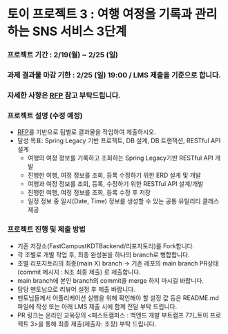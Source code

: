 # 토이 프로젝트 3 : 여행 여정을 기록과 관리하는 SNS 서비스 3단계

### 프로젝트 기간 : 2/19(월) ~ 2/25 (일)
### 과제 결과물 마감 기한 : 2/25 (일) 19:00 / LMS 제출을 기준으로 합니다.
### 자세한 사항은 [RFP](링크수정예정) 참고 부탁드립니다.

### 프로젝트 설명 (수정 예정)
- [RFP](링크수정예정)를 기반으로 팀별로 결과물을 작업하여 제출하시오. 
- 달성 목표: Spring Legacy 기반 프로젝트, DB 설계, DB 트랜잭션, RESTful API 설계
  - 여행의 여정 정보를 기록하고 조회하는 Spring Legacy기반 RESTful API 개발
  - 진행한 여행, 여정 정보를 조회, 등록 수정하기 위한 ERD 설계 및 개발			
  - 여행과 여정 정보를 조회, 등록, 수정하기 위한 RESTful API 설계/개발
  - 진행한 여행, 여정 정보를 조회, 등록 수정 후 저장
  - 일정 정보 중 일시(Date, Time) 정보를 생성할 수 있는 공통 유틸리티 클래스 제공

  
### 프로젝트 진행 및 제출 방법
- 기존 저장소(FastCampustKDTBackend/리포지토리)를 Fork합니다.
- 각 조별로 개별 작업 후, 최종 완성본을 하나의 branch로 병합합니다.
- 조별 리포지토리의 최종(main X) branch -> 기존 레포의 main branch PR상태(commit 메시지 : N조 최종 제출) 로 제출합니다.
- main branch에 본인 branch의 commit을 merge 하지 마시길 바랍니다.
- 담당 멘토님으로 리뷰어 설정 후 제출 바랍니다.
- 멘토님들께서 어플리케이션 실행을 위해 확인해야 할 설정 값 등은 README.md 파일에 작성 또는 아래 LMS 제출 시에 함께 전달 부탁 드립니다.
- PR 링크는 온라인 교육장의 <패스트캠퍼스 : 백엔드 개발 부트캠프 7기_토이 프로젝트 3>을 통해 최종 제출(제출자: 조장) 부탁 드립니다.
